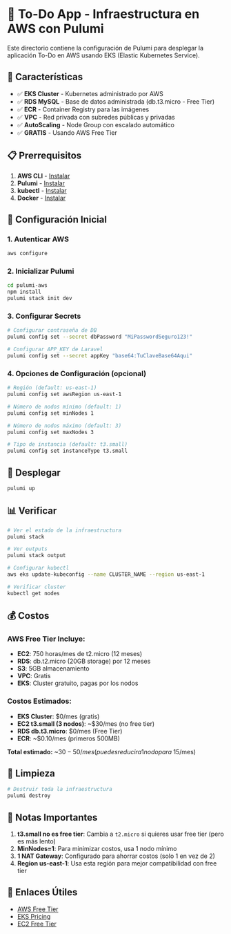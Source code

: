 # 🚀 To-Do App - Infraestructura en AWS con Pulumi

Este directorio contiene la configuración de Pulumi para desplegar la aplicación To-Do en AWS usando EKS (Elastic Kubernetes Service).

## 🎯 Características

- ✅ **EKS Cluster** - Kubernetes administrado por AWS
- ✅ **RDS MySQL** - Base de datos administrada (db.t3.micro - Free Tier)
- ✅ **ECR** - Container Registry para las imágenes
- ✅ **VPC** - Red privada con subredes públicas y privadas
- ✅ **AutoScaling** - Node Group con escalado automático
- ✅ **GRATIS** - Usando AWS Free Tier

## 📋 Prerrequisitos

1. **AWS CLI** - [Instalar](https://aws.amazon.com/cli/)
2. **Pulumi** - [Instalar](https://www.pulumi.com/docs/get-started/install/)
3. **kubectl** - [Instalar](https://kubernetes.io/docs/tasks/tools/)
4. **Docker** - [Instalar](https://docs.docker.com/get-docker/)

## 🔧 Configuración Inicial

### 1. Autenticar AWS

```bash
aws configure
```

### 2. Inicializar Pulumi

```bash
cd pulumi-aws
npm install
pulumi stack init dev
```

### 3. Configurar Secrets

```bash
# Configurar contraseña de DB
pulumi config set --secret dbPassword "MiPasswordSeguro123!"

# Configurar APP_KEY de Laravel
pulumi config set --secret appKey "base64:TuClaveBase64Aqui"
```

### 4. Opciones de Configuración (opcional)

```bash
# Región (default: us-east-1)
pulumi config set awsRegion us-east-1

# Número de nodos mínimo (default: 1)
pulumi config set minNodes 1

# Número de nodos máximo (default: 3)
pulumi config set maxNodes 3

# Tipo de instancia (default: t3.small)
pulumi config set instanceType t3.small
```

## 🚀 Desplegar

```bash
pulumi up
```

## 📊 Verificar

```bash
# Ver el estado de la infraestructura
pulumi stack

# Ver outputs
pulumi stack output

# Configurar kubectl
aws eks update-kubeconfig --name CLUSTER_NAME --region us-east-1

# Verificar cluster
kubectl get nodes
```

## 💰 Costos

### AWS Free Tier Incluye:
- **EC2**: 750 horas/mes de t2.micro (12 meses)
- **RDS**: db.t2.micro (20GB storage) por 12 meses
- **S3**: 5GB almacenamiento
- **VPC**: Gratis
- **EKS**: Cluster gratuito, pagas por los nodos

### Costos Estimados:
- **EKS Cluster**: $0/mes (gratis)
- **EC2 t3.small (3 nodos)**: ~$30/mes (no free tier)
- **RDS db.t3.micro**: $0/mes (Free Tier)
- **ECR**: ~$0.10/mes (primeros 500MB)

**Total estimado:** ~$30-50/mes (puedes reducir a 1 nodo para ~$15/mes)

## 🧹 Limpieza

```bash
# Destruir toda la infraestructura
pulumi destroy
```

## 📝 Notas Importantes

1. **t3.small no es free tier**: Cambia a `t2.micro` si quieres usar free tier (pero es más lento)
2. **MinNodes=1**: Para minimizar costos, usa 1 nodo mínimo
3. **1 NAT Gateway**: Configurado para ahorrar costos (solo 1 en vez de 2)
4. **Region us-east-1**: Usa esta región para mejor compatibilidad con free tier

## 🔗 Enlaces Útiles

- [AWS Free Tier](https://aws.amazon.com/free/)
- [EKS Pricing](https://aws.amazon.com/eks/pricing/)
- [EC2 Free Tier](https://aws.amazon.com/free/?all-free-tier.sort-by=item.additionalFields.SortRank&all-free-tier.sort-order=asc)

